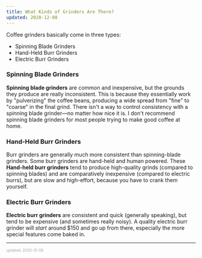 ```yaml
---
title: What Kinds of Grinders Are There?
updated: 2020-12-08
---
```


Coffee grinders basically come in three types:

- Spinning Blade Grinders
- Hand-Held Burr Grinders
- Electric Burr Grinders

### Spinning Blade Grinders

**Spinning blade grinders** are common and inexpensive, but the grounds they produce are really inconsistent. This is because they essentially work by "pulverizing" the coffee beans, producing a wide spread from "fine" to "coarse" in the final grind. There isn't a way to control consistency with a spinning blade grinder&mdash;no matter how nice it is. I don't recommend spinning blade grinders for most people trying to make good coffee at home.

### Hand-Held Burr Grinders

Burr grinders are generally much more consistent than spinning-blade grinders. Some burr grinders are hand-held and human powered. These **Hand-held burr grinders** tend to produce high-quality grinds (compared to spinning blades) and are comparatively inexpensive (compared to electric burrs), but are slow and high-effort, because you have to crank them yourself.

### Electric Burr Grinders

**Electric burr grinders** are consistent and quick (generally speaking), but tend to be expensive (and sometimes really noisy). A quality electric burr grinder will _start_ around \$150 and go up from there, especially the more special features come baked in.

---

<sup><sub><font color="#a6a6a6">updated: 2020-12-08</font></sub></sup>
